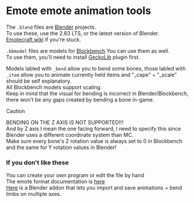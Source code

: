 # Emote emote animation tools

The `.blend` files are [Blender](https://www.blender.org/) projects.  
To use these, use the 2.83 LTS, or the latest version of Blender.  
[Emotecraft wiki](https://kosmx.gitbook.io/emotecraft/tutorial/custom-emotes) if you're stuck.  

`.bbmodel` files are models for [Blockbench](https://blockbench.net/) You can use them as well.  
To use them, you'll need to install [GeckoLib](https://geckolib.com/) plugin first.   

Models labled with `_bend` allow you to bend some bones, those labled with `_item` allow you to animate currently held items and "_cape" + "_scale" should be self explanatory.  
All Blockbench models support scaling.  
Keep in mind that the visual for bending is incorrect in Blender/Blockbench, there won't be any gaps created by bending a bone in-game.  

> [!CAUTION]  
>  BENDING ON THE Z AXIS IS NOT SUPPORTED!!!  
>  And by Z axis I mean the one facing forward, I need to specify this since Blender uses a different coordinate system than MC.  
>  Make sure every bone's Z rotation value is always set to 0 in Blockbench and the same for Y rotation values in Blender!  

### If you don't like these
You can create your own program or edit the file by hand   
The emote format documentation is [here](https://github.com/KosmX/emotes/wiki/Emote.json)  
[Here](https://github.com/bigguy345/Blender-Minecraft-Animation/tree/main) is a Blender addon that lets you import and save animations + bend limbs on multiple axes.  
